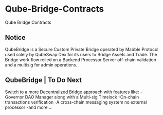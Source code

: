 # Qube-Bridge-Contracts
Qube Bridge Contracts


## Notice
QubeBridge is a Secure Custom Private Bridge operated by Mabble Protocol
used solely by QubeSwap Dex for its users to Bridge Assets and Trade.
The Bridge work flow relied on a Backend Processor Server off-chain 
validation and a multisig for admin operations.



## QubeBridge | To Do Next
Switch to a more Decentralized Bridge approach
with features like:
-Governor DAO Manager along with a Multi-sig Timelock
-On-chain transactions verification
-A cross-chain messaging system no external processor
-and more ...
